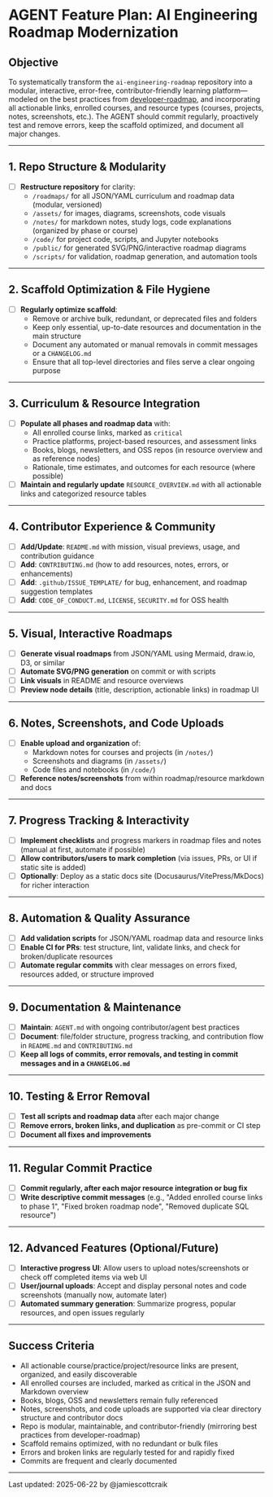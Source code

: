 # AGENT Feature Plan: AI Engineering Roadmap Modernization

## Objective

To systematically transform the `ai-engineering-roadmap` repository into a modular, interactive, error-free, contributor-friendly learning platform—modeled on the best practices from [developer-roadmap](https://github.com/kamranahmedse/developer-roadmap), and incorporating all actionable links, enrolled courses, and resource types (courses, projects, notes, screenshots, etc.). The AGENT should commit regularly, proactively test and remove errors, keep the scaffold optimized, and document all major changes.

---

## 1. Repo Structure & Modularity

- [ ] **Restructure repository** for clarity:
  - `/roadmaps/` for all JSON/YAML curriculum and roadmap data (modular, versioned)
  - `/assets/` for images, diagrams, screenshots, code visuals
  - `/notes/` for markdown notes, study logs, code explanations (organized by phase or course)
  - `/code/` for project code, scripts, and Jupyter notebooks
  - `/public/` for generated SVG/PNG/interactive roadmap diagrams
  - `/scripts/` for validation, roadmap generation, and automation tools

---

## 2. Scaffold Optimization & File Hygiene

- [ ] **Regularly optimize scaffold**:
  - Remove or archive bulk, redundant, or deprecated files and folders
  - Keep only essential, up-to-date resources and documentation in the main structure
  - Document any automated or manual removals in commit messages or a `CHANGELOG.md`
  - Ensure that all top-level directories and files serve a clear ongoing purpose

---

## 3. Curriculum & Resource Integration

- [ ] **Populate all phases and roadmap data** with:
  - All enrolled course links, marked as `critical`
  - Practice platforms, project-based resources, and assessment links
  - Books, blogs, newsletters, and OSS repos (in resource overview and as reference nodes)
  - Rationale, time estimates, and outcomes for each resource (where possible)
- [ ] **Maintain and regularly update** `RESOURCE_OVERVIEW.md` with all actionable links and categorized resource tables

---

## 4. Contributor Experience & Community

- [ ] **Add/Update**: `README.md` with mission, visual previews, usage, and contribution guidance
- [ ] **Add**: `CONTRIBUTING.md` (how to add resources, notes, errors, or enhancements)
- [ ] **Add**: `.github/ISSUE_TEMPLATE/` for bug, enhancement, and roadmap suggestion templates
- [ ] **Add**: `CODE_OF_CONDUCT.md`, `LICENSE`, `SECURITY.md` for OSS health

---

## 5. Visual, Interactive Roadmaps

- [ ] **Generate visual roadmaps** from JSON/YAML using Mermaid, draw.io, D3, or similar
- [ ] **Automate SVG/PNG generation** on commit or with scripts
- [ ] **Link visuals** in README and resource overviews
- [ ] **Preview node details** (title, description, actionable links) in roadmap UI

---

## 6. Notes, Screenshots, and Code Uploads

- [ ] **Enable upload and organization** of:
  - Markdown notes for courses and projects (in `/notes/`)
  - Screenshots and diagrams (in `/assets/`)
  - Code files and notebooks (in `/code/`)
- [ ] **Reference notes/screenshots** from within roadmap/resource markdown and docs

---

## 7. Progress Tracking & Interactivity

- [ ] **Implement checklists** and progress markers in roadmap files and notes (manual at first, automate if possible)
- [ ] **Allow contributors/users to mark completion** (via issues, PRs, or UI if static site is added)
- [ ] **Optionally**: Deploy as a static docs site (Docusaurus/VitePress/MkDocs) for richer interaction

---

## 8. Automation & Quality Assurance

- [ ] **Add validation scripts** for JSON/YAML roadmap data and resource links
- [ ] **Enable CI for PRs**: test structure, lint, validate links, and check for broken/duplicate resources
- [ ] **Automate regular commits** with clear messages on errors fixed, resources added, or structure improved

---

## 9. Documentation & Maintenance

- [ ] **Maintain**: `AGENT.md` with ongoing contributor/agent best practices
- [ ] **Document**: file/folder structure, progress tracking, and contribution flow in `README.md` and `CONTRIBUTING.md`
- [ ] **Keep all logs of commits, error removals, and testing in commit messages and in a `CHANGELOG.md`**

---

## 10. Testing & Error Removal

- [ ] **Test all scripts and roadmap data** after each major change
- [ ] **Remove errors, broken links, and duplication** as pre-commit or CI step
- [ ] **Document all fixes and improvements**

---

## 11. Regular Commit Practice

- [ ] **Commit regularly, after each major resource integration or bug fix**
- [ ] **Write descriptive commit messages** (e.g., "Added enrolled course links to phase 1", "Fixed broken roadmap node", "Removed duplicate SQL resource")

---

## 12. Advanced Features (Optional/Future)

- [ ] **Interactive progress UI**: Allow users to upload notes/screenshots or check off completed items via web UI
- [ ] **User/journal uploads**: Accept and display personal notes and code screenshots (manually now, automate later)
- [ ] **Automated summary generation**: Summarize progress, popular resources, and open issues regularly

---

## Success Criteria

- All actionable course/practice/project/resource links are present, organized, and easily discoverable
- All enrolled courses are included, marked as critical in the JSON and Markdown overview
- Books, blogs, OSS and newsletters remain fully referenced
- Notes, screenshots, and code uploads are supported via clear directory structure and contributor docs
- Repo is modular, maintainable, and contributor-friendly (mirroring best practices from developer-roadmap)
- Scaffold remains optimized, with no redundant or bulk files
- Errors and broken links are regularly tested for and rapidly fixed
- Commits are frequent and clearly documented

---

Last updated: 2025-06-22 by @jamiescottcraik
